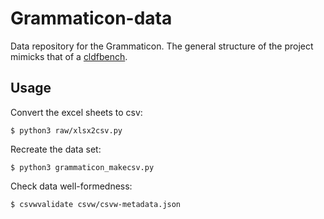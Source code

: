 Grammaticon-data
================

Data repository for the Grammaticon.  The general structure of the project
mimicks that of a [cldfbench](https://pypi.org/project/cldfbench/).

## Usage

Convert the excel sheets to csv:

    $ python3 raw/xlsx2csv.py

Recreate the data set:

    $ python3 grammaticon_makecsv.py

Check data well-formedness:

    $ csvwvalidate csvw/csvw-metadata.json
